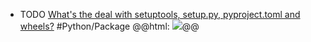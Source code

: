 - TODO [What's the deal with setuptools, setup.py, pyproject.toml and wheels?](https://www.bitecode.dev/p/whats-the-deal-with-setuptools-setuppy) #Python/Package
  @@html: <img src="https://substackcdn.com/image/fetch/w_1280,h_720,c_fill,f_webp,q_auto:good,fl_progressive:steep,g_auto/https%3A%2F%2Fsubstack-post-media.s3.amazonaws.com%2Fpublic%2Fimages%2F23aef4a3-def9-4d40-af85-fc9ba72c94cb_1024x1792.webp" class="article-cover" />@@